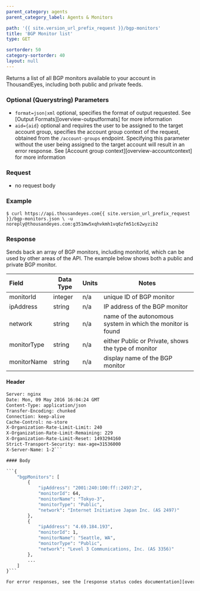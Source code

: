 ```yaml
---
parent_category: agents
parent_category_label: Agents & Monitors

path: '{{ site.version_url_prefix_request }}/bgp-monitors'
title: 'BGP Monitor list'
type: GET

sortorder: 50
category-sortorder: 40
layout: null
---
```


Returns a list of all BGP monitors available to your account in ThousandEyes, including both public and private feeds.

### Optional (Querystring) Parameters

* `format=json|xml` optional, specifies the format of output requested.  See [Output Formats][overview-outputformats] for more information
* `aid={aid}` optional and requires the user to be assigned to the target account group, specifies the account group context of the request, obtained from the `/account-groups` endpoint.  Specifying this parameter without the user being assigned to the target account will result in an error response. See [Account group context][overview-accountcontext] for more information

### Request

* no request body

### Example

`$ curl https://api.thousandeyes.com{{ site.version_url_prefix_request }}/bgp-monitors.json \
  -u noreply@thousandeyes.com:g351mw5xqhvkmh1vq6zfm51c62wyzib2`

### Response

Sends back an array of BGP monitors, including monitorId, which can be used by other areas of the API.  The example below shows both a public and private BGP monitor.

Field | Data Type | Units | Notes
:------------|-------------|-------------|-------------|
monitorId | integer | n/a | unique ID of BGP monitor
ipAddress | string | n/a | IP address of the BGP monitor
network | string | n/a | name of the autonomous system in which the monitor is found
monitorType | string | n/a | either Public or Private, shows the type of monitor
monitorName | string | n/a | display name of the BGP monitor

#### Header

```HTTP/1.1 200 OK
Server: nginx
Date: Mon, 09 May 2016 16:04:24 GMT
Content-Type: application/json
Transfer-Encoding: chunked
Connection: keep-alive
Cache-Control: no-store
X-Organization-Rate-Limit-Limit: 240
X-Organization-Rate-Limit-Remaining: 229
X-Organization-Rate-Limit-Reset: 1493294160
Strict-Transport-Security: max-age=31536000
X-Server-Name: 1-2```

#### Body

```{
    "bgpMonitors": [
        {
            "ipAddress": "2001:240:100:ff::2497:2",
            "monitorId": 64,
            "monitorName": "Tokyo-3",
            "monitorType": "Public",
            "network": "Internet Initiative Japan Inc. (AS 2497)"
        },
        {
            "ipAddress": "4.69.184.193",
            "monitorId": 1,
            "monitorName": "Seattle, WA",
            "monitorType": "Public",
            "network": "Level 3 Communications, Inc. (AS 3356)"
        },
        ...
    ]
}```

For error responses, see the [response status codes documentation][overview-responsestatuscodes].
